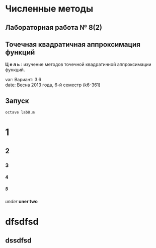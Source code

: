 # Численные методы #

## Лабораторная работа № 8(2) ##

## Точечная квадратичная аппроксимация функций ## 


__Ц е л ь__ : изучение методов точечной квадратичной аппроксимации функций.

var:  Вариант: 3.6		
date: Весна 2013 года, 6-й семестр (k6-361)

## Запуск ##
`octave lab8.m`

# 1
## 2
### 3
#### 4
##### 5

_under_
__uner two__

dfsdfsd
=======

dssdfsd
-------
